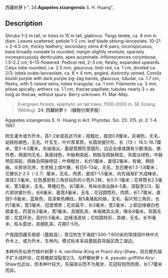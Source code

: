 西藏树萝卜",
24.**Agapetes xizangensis** S. H. Huang",

## Description
Shrubs 1–2 m tall, or trees to 15 m tall, glabrous. Twigs terete, ca. 8 mm in diam. Leaves scattered; petiole 1–2 cm; leaf blade oblong-lanceolate, 10–21 × 2–4.5 cm, thickly leathery, secondary veins 4–6 pairs, inconspicuous, base broadly cuneate to rounded, margin slightly revolute, sparsely inconspicuously denticulate, apex acuminate. Inflorescences corymbose, 1.5–2.2 cm, 6–13-flowered. Pedicel red, 2–3 cm, fleshy, expanded upwards. Calyx tube rounded, ca. 2.5 mm, glaucous; limb red, ca. 1 cm, divided ca. 2/3; lobes ovate-lanceolate, ca. 6 × 4 mm, angled, distinctly veined. Corolla bluish purple with dark purple zig-zag bands, glaucous, tubular, ca. 1.7 cm, fleshy, with 5 raised veins; lobes triangular, ca. 1 mm. Filaments ca. 3 mm, pilose apically; anthers ca. 1.1 cm, thecae papillate; tubules nearly 3 × as long as thecae, without spurs. Berry unknown. Fl. Mar–May.

> Evergreen forests, epiphytic on tall trees; 1500–2000 m. SE Xizang (Mêdog).
**24. 西藏树萝卜（植物分类学报）**

Agapetes xizangensis S. H. Huang in Act. Phytotax. Sin. 25: 315. pl. 2: 1-4. 1987.

附生灌木或为乔木，高1-2米或高达15米；枝粗壮，直径0.8厘米，灰褐色，无毛，幼枝棕褐色，无毛。叶互生，叶片厚革质，长圆状披针形，长（13-）16.5-18.7厘米，宽3-4.5厘米，先端渐尖，基部宽楔形至圆形，边近全缘或偶有少数浅齿，微外卷，两面均无毛，表面绿色，中脉稍突起，侧脉及网脉稍显，背面淡绿色，中脉明显突起，侧脉及网脉明显；叶柄粗壮，长约1厘米，直径2毫米，有棱，稍扭曲。伞房状花序，生老枝上或叶腋，有花6-13朵，无毛，总花梗长1.5-1.8厘米；花梗长2-2.5（-2.7）厘米，无毛，肉质，直径1-1.5毫米，向先端渐扩大成棒状，直径2.5毫米，红色基部有三角状钻形的小苞片2枚，长0.5-1毫米；花萼筒长2.5毫米，宽3毫米，无毛，萼檐红色，长1厘米，有纵向突出脉4-5条，深裂至2/3，裂片卵状披针形，长6毫米，基宽4毫米，无毛；花冠圆筒形，肉质，长1.7厘米，直径5-6毫米，蓝紫色，具深紫色横纹，有5条隆起的脉，无毛，裂片短三角形，长约1毫米，宽3毫米，冠澹增厚；花丝扁平，长3毫米，宽2毫米，上部边缘被白色疏柔毛，药室长3毫米，宽1毫米，具细乳突，末端微具尖突，喙长8毫米，背面无距；花盘环状，高约0.5毫米，边缘浅波状；花柱圆柱形，具棱，无毛，长16毫米，柱头盘状，具细乳突。花期3-5月。

产我国西藏东南部（墨脱县），常见附生于海拔1 500-1 600米的常绿阔叶林中大乔木上，或为乔木，生林内。模式标本采自墨脱县背崩区西工湖边。

本种外形似夹竹桃叶树萝卜 A. neriifolia (King et Prain) Airy-Shaw，但花梗先端不扩大成杯状，花萼檐部深裂至2/3。与杯梗树萝卜 A. pseudo-griffithii Airy-Shaw也近似，但本种叶较大，先端渐尖而不为尾状，花冠较短而肉质，长1.7厘米而异。
